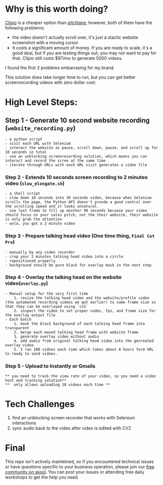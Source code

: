 # Why is this worth doing?

[Clipio](https://clipio.com/) is a cheaper option than [pitchlane](https://pitchlane.com/?gclid=CjwKCAiAtt2tBhBDEiwALZuhAA6eUbE9iTTvlpcibtNnvmvJpO-58IX8LHac_woj7nIADLqF8qS2hBoCXV8QAvD_BwE), however, both of them have the following problems:

- the video doesn't actually scroll over, it's just a stactic website screenshot with a moving cursor
- It costs a significant amount of money. If you are ready to scale, it's a good deal, but if you are testing things out, you may not want to pay for that. Clipio still costs $97/mo to generate 5000 videos.

I found the first 2 problems embarrasing for my brand.

This solution does take longer time to run, but you can get better screenrecording videos with zero dollar cost:

# High Level Steps:

## Step 1 - Generate 10 second website recording (`website_recording.py`)

    - a python script
    - visit each URL with Selenium
    - interact the website as pause, scroll down, pause, and scroll up for 10 seconds in total
    - use an unblocking screenrecording solution, which means you can interact and record the scree at the same time
    - iterate through URLs with each URL visit generates a video file

### Step 2 - Extends 10 seconds screen recording to 2 minutes video (`slow_elongate.sh`)

    - a shell script
    - slow down 10 seconds into 30 seconds video, because when Selenium scrolls the page, the Python API doesn't provde a good control over the scrolling speed and it looks unnatural.
    - use last frame to fill up another 90 seconds becuase your video should focus on your sales pitch, not the their website, their website is only grab the attention
    - wola, you got a 2 minute video

### Step 3 - Prepare talking head video (One time thing, `Final Cut Pro`)

    - manually by any video recorder
    - crop your 2 minutes talking head video into a circle
    - repositioned properly
    - background should be pure black for overlay mask in the next step

### Step 4 - Overlay the talking head on the website video(`overlay.py`)

    - Manual setup for the very first time
        1. resize the talking head video and the website/profile video (the automated recording videos we got earlier) to same frame size so that they can be overlayed using `cv2`
        2. inspect the video to set proper codec, fps, and frame size for the overlay output file
    - Each batch
        1. mask the black background of each talking head frame into transparent
        2. merge each mased talking head frame with website frame
        3. generate overlay video without audio
        4. add audio from original talking head video into the genreated overlay video
        5. I ran 100 videos each time which takes about 8 hours form URL to ready to send videos.

### Step 5 - Upload to Instantly or Gmails

    ** you need to track the view rate of your video, so you need a video host and tracking solution**
    **  only allows uploading 10 videos each time **

# Tech Challenges

1. find an unblocking screen recorder that works with Selenium interactions
2. sync audio back to the video after video is edited with CV2

# Final

This repo isn't actively mainteined, so if you encountered technical issues or have questions specific to your business operation, please join our [free community on skool](https://www.skool.com/ai-for-coaches-creators-2571/about). You can post your issues or attending free daily workshops to get the help you need.
